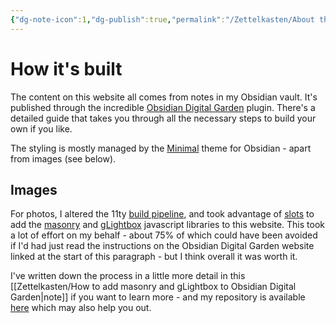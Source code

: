 ```yaml
---
{"dg-note-icon":1,"dg-publish":true,"permalink":"/Zettelkasten/About this website/","dgPassFrontmatter":true,"noteIcon":1,"created":"2024-11-16T15:24:09.104+09:00"}
---
```


# How it's built
The content on this website all comes from notes in my Obsidian vault. It's published through the incredible [Obsidian Digital Garden](https://dg-docs.ole.dev/) plugin. There's a detailed guide that takes you through all the necessary steps to build your own if you like.

The styling is mostly managed by the [Minimal](https://minimal.guide/home) theme for Obsidian - apart from images (see below).

## Images
For photos, I altered the 11ty [build pipeline](https://dg-docs.ole.dev/advanced/configure-build-pipeline/), and took advantage of [slots](https://dg-docs.ole.dev/advanced/configure-build-pipeline/) to add the [masonry](https://masonry.desandro.com/) and [gLightbox](https://biati-digital.github.io/glightbox/) javascript libraries to this website.
This took a lot of effort on my behalf - about 75% of which could have been avoided if I'd had just read the instructions on the Obsidian Digital Garden website linked at the start of this paragraph - but I think overall it was worth it.

I've written down the process in a little more detail in this [[Zettelkasten/How to add masonry and gLightbox to Obsidian Digital Garden\|note]] if you want to learn more - and my repository is available [here](https://github.com/tim-forrer/the-forrerst) which may also help you out.